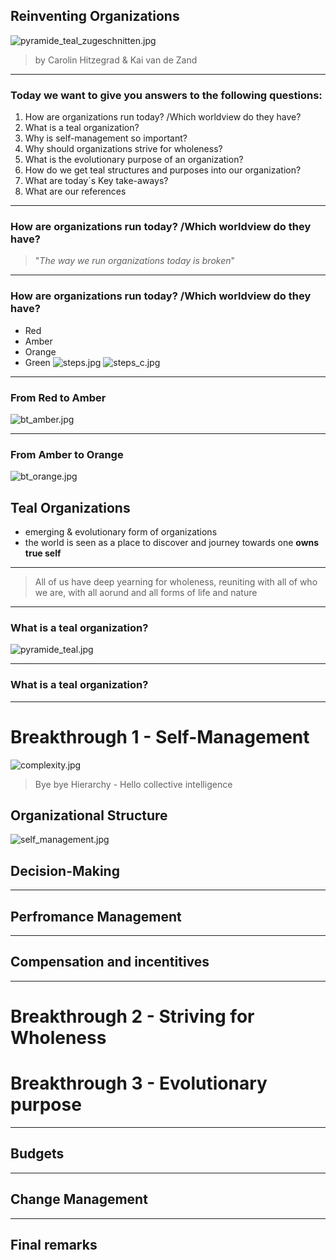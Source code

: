 ## Reinventing Organizations

![pyramide_teal_zugeschnitten.jpg](pyramide_teal_zugeschnitten.jpg)
>by Carolin Hitzegrad & Kai van de Zand
---

### Today we want to give you answers to the following questions:
1. How are organizations run today? /Which worldview do they have?
2. What is a teal organization?
3. Why is self-management so important?
4. Why should organizations strive for wholeness?
5. What is the evolutionary purpose of an organization?
6. How do we get teal structures and purposes into our organization?
7. What are today´s Key take-aways?
8. What are our references
---

### How are organizations run today? /Which worldview do they have?

>"_The way we run organizations today is broken_"

---

### How are organizations run today? /Which worldview do they have?
* Red
* Amber
* Orange
* Green
![steps.jpg](steps.jpg)
![steps_c.jpg](steps_c.jpg)

---

### From Red to Amber

![bt_amber.jpg](bt_amber.jpg)

---

### From Amber to Orange

![bt_orange.jpg](bt_orange.jpg)

## Teal Organizations
* emerging & evolutionary form of organizations
* the world is seen as a place to discover and journey towards one **owns true self**

---

>All of us have deep yearning for wholeness, reuniting with all of who we are, with all aorund and all forms of life and nature
---
### What is a teal organization?

![pyramide_teal.jpg](pyramide_teal.jpg)

---
### What is a teal organization?


---

# Breakthrough 1 - Self-Management
![complexity.jpg](complexity.jpg)

> Bye bye Hierarchy - Hello collective intelligence

## Organizational Structure 
![self_management.jpg](self_management.jpg)


## Decision-Making

---

## Perfromance Management

---

## Compensation and incentitives



---

# Breakthrough 2 - Striving for Wholeness


# Breakthrough 3 - Evolutionary purpose

---

## Budgets

---

## Change Management

---

## Final remarks



